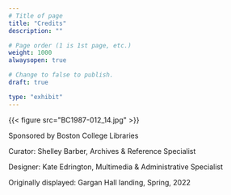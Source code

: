 ```yaml
---
# Title of page
title: "Credits"
description: ""

# Page order (1 is 1st page, etc.)
weight: 1000
alwaysopen: true

# Change to false to publish.
draft: true

type: "exhibit"
---
```


{{< figure src="BC1987-012_14.jpg" >}}

Sponsored by Boston College Libraries

Curator: Shelley Barber, Archives & Reference Specialist

Designer: Kate Edrington, Multimedia & Administrative Specialist


Originally displayed: Gargan Hall landing, Spring, 2022